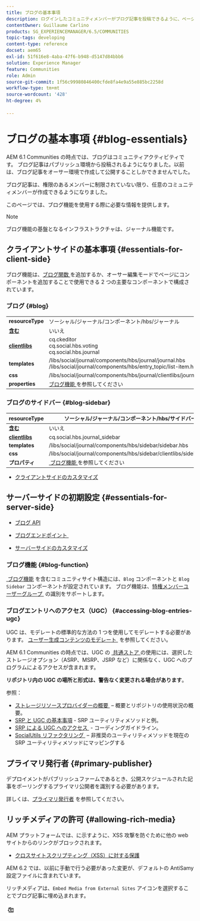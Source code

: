 ```yaml
---
title: ブログの基本事項
description: ログインしたコミュニティメンバーがブログ記事を投稿できるように、ページにブログ機能を追加する方法を説明します。
contentOwner: Guillaume Carlino
products: SG_EXPERIENCEMANAGER/6.5/COMMUNITIES
topic-tags: developing
content-type: reference
docset: aem65
exl-id: 51f616e8-4aba-47f6-b948-d5147d84bbb6
solution: Experience Manager
feature: Communities
role: Admin
source-git-commit: 1f56c99980846400cfde8fa4e9a55e885bc2258d
workflow-type: tm+mt
source-wordcount: '428'
ht-degree: 4%

---
```


# ブログの基本事項 {#blog-essentials}

AEM 6.1 Communities の時点では、ブログはコミュニティアクティビティです。 ブログ記事はパブリッシュ環境から投稿されるようになりました。以前は、ブログ記事をオーサー環境で作成して公開することしかできませんでした。

ブログ記事は、権限のあるメンバーに制限されていない限り、任意のコミュニティメンバーが作成できるようになりました。

このページでは、ブログ機能を使用する際に必要な情報を提供します。

>[!NOTE]
>
>ブログ機能の基盤となるインフラストラクチャは、ジャーナル機能です。

## クライアントサイドの基本事項 {#essentials-for-client-side}

ブログ機能は、[&#x200B; ブログ関数 &#x200B;](/help/communities/functions.md#blog-function) を追加するか、オーサー編集モードでページにコンポーネントを追加することで使用できる 2 つの主要なコンポーネントで構成されています。

### ブログ {#blog}

<table>
 <tbody>
  <tr>
   <td> <strong>resourceType</strong></td>
   <td>ソーシャル/ジャーナル/コンポーネント/hbs/ジャーナル</td>
  </tr>
  <tr>
   <td> <a href="/help/communities/scf.md#add-or-include-a-communities-component"><strong> 含む </strong></a></td>
   <td>いいえ</td>
  </tr>
  <tr>
   <td> <a href="/help/communities/clientlibs.md"><strong>clientlibs</strong></a></td>
   <td>cq.ckeditor<br />cq.social.hbs.voting<br />cq.social.hbs.journal</td>
  </tr>
  <tr>
   <td> <strong>templates</strong></td>
   <td> /libs/social/journal/components/hbs/journal/journal.hbs<br /> /libs/social/journal/components/hbs/entry_topic/list-item.hbs</td>
  </tr>
  <tr>
   <td> <strong>css</strong></td>
   <td> /libs/social/journal/components/hbs/journal/clientlibs/journal.css</td>
  </tr>
  <tr>
   <td><strong> properties</strong></td>
   <td><a href="/help/communities/blog-feature.md"> ブログ機能 </a> を参照してください</td>
  </tr>
 </tbody>
</table>

### ブログのサイドバー {#blog-sidebar}

| **resourceType** | ソーシャル/ジャーナル/コンポーネント/hbs/サイドバー |
|---|---|
| [**含む**](/help/communities/scf.md#add-or-include-a-communities-component) | いいえ |
| [**clientlibs**](/help/communities/clientlibs.md) | cq.social.hbs.journal_sidebar |
| **templates** | /libs/social/journal/components/hbs/sidebar/sidebar.hbs |
| **css** | /libs/social/journal/components/hbs/sidebar/clientlibs/sidebar.css |
| **プロパティ** | [&#x200B; ブログ機能 &#x200B;](/help/communities/blog-feature.md) を参照してください |

* [クライアントサイドのカスタマイズ](/help/communities/client-customize.md)

## サーバーサイドの初期設定 {#essentials-for-server-side}

* [&#x200B; ブログ API](https://developer.adobe.com/experience-manager/reference-materials/6-5/javadoc/com/adobe/cq/social/journal/client/api/package-summary.html)

* [&#x200B; ブログエンドポイント &#x200B;](https://developer.adobe.com/experience-manager/reference-materials/6-5/javadoc/com/adobe/cq/social/journal/client/endpoints/package-summary.html)

* [サーバーサイドのカスタマイズ](/help/communities/server-customize.md)

### ブログ機能 {#blog-function}

[&#x200B; ブログ機能 &#x200B;](/help/communities/functions.md#blog-function) を含むコミュニティサイト構造には、`Blog` コンポーネントと `Blog Sidebar` コンポーネントが設定されています。 ブログ機能は、[&#x200B; 特権メンバーユーザーグループ &#x200B;](/help/communities/users.md#privileged-members-group) の識別をサポートします。

### ブログエントリへのアクセス（UGC） {#accessing-blog-entries-ugc}

UGC は、モデレートの標準的な方法の 1 つを使用してモデレートする必要があります。
[&#x200B; ユーザー生成コンテンツのモデレート &#x200B;](/help/communities/moderate-ugc.md) を参照してください。

AEM 6.1 Communities の時点では、UGC の [&#x200B; 共通ストア &#x200B;](/help/communities/working-with-srp.md) の使用には、選択したストレージオプション（ASRP、MSRP、JSRP など）に関係なく、UGC へのプログラムによるアクセスが含まれます。

**リポジトリ内の UGC の場所と形式は、警告なく変更される場合があります**。

参照：

* [&#x200B; ストレージリソースプロバイダーの概要 &#x200B;](/help/communities/srp.md) – 概要とリポジトリの使用状況の概要。
* [SRP と UGC の基本事項 &#x200B;](/help/communities/srp-and-ugc.md) - SRP ユーティリティメソッドと例。
* [SRP による UGC へのアクセス &#x200B;](/help/communities/accessing-ugc-with-srp.md) - コーディングガイドライン。
* [SocialUtils リファクタリング &#x200B;](/help/communities/socialutils.md) – 非推奨のユーティリティメソッドを現在の SRP ユーティリティメソッドにマッピングする

## プライマリ発行者 {#primary-publisher}

デプロイメントがパブリッシュファームであるとき、公開スケジュールされた記事をポーリングするプライマリ公開者を識別する必要があります。

詳しくは、[プライマリ発行者 &#x200B;](/help/communities/deploy-communities.md#primary-publisher) を参照してください。

## リッチメディアの許可 {#allowing-rich-media}

AEM プラットフォームでは、に示すように、XSS 攻撃を防ぐために他の web サイトからのリンクがブロックされます。

* [クロスサイトスクリプティング（XSS）に対する保護](/help/sites-developing/security.md#protect-against-cross-site-scripting-xss)

AEM 6.2 では、以前に手動で行う必要があった変更が、デフォルトの AntiSamy 設定ファイルに含まれています。

リッチメディアは、`Embed Media from External Sites` アイコンを選択することでブログ記事に埋め込まれます。

![media](assets/media-icon.png)
